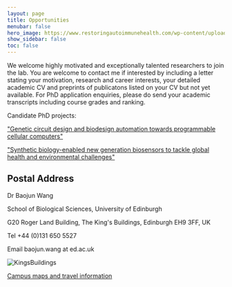 ```yaml
---
layout: page
title: Opportunities
menubar: false
hero_image: https://www.restoringautoimmunehealth.com/wp-content/uploads/2019/01/DNA-image-1080x640.jpg
show_sidebar: false
toc: false
---
```


We welcome highly motivated and exceptionally talented researchers to join the lab. You are welcome to contact me if interested by including a letter stating your motivation, research and career interests, your detailed academic CV and preprints of publicatons listed on your CV but not yet available. For PhD application enquiries, please do send your academic transcripts including course grades and ranking. 

Candidate PhD projects: 

["Genetic circuit design and biodesign automation towards programmable cellular computers"](https://www.findaphd.com/phds/project/genetic-circuit-design-and-biodesign-automation-towards-programmable-cellular-computers/?p125795)

["Synthetic biology-enabled new generation biosensors to tackle global health and environmental challenges"](https://www.findaphd.com/phds/project/synthetic-biology-enabled-new-generation-biosensors-to-tackle-global-health-and-environmental-challenges/?p125796)


## Postal Address


Dr Baojun Wang

School of Biological Sciences, University of Edinburgh

G20 Roger Land Building, The King's Buildings, Edinburgh EH9 3FF, UK

Tel +44 (0)131 650 5527

Email baojun.wang at ed.ac.uk

![KingsBuildings](../assets/KingsBuildings.png)

[Campus maps and travel information](https://www.ed.ac.uk/maps/)
